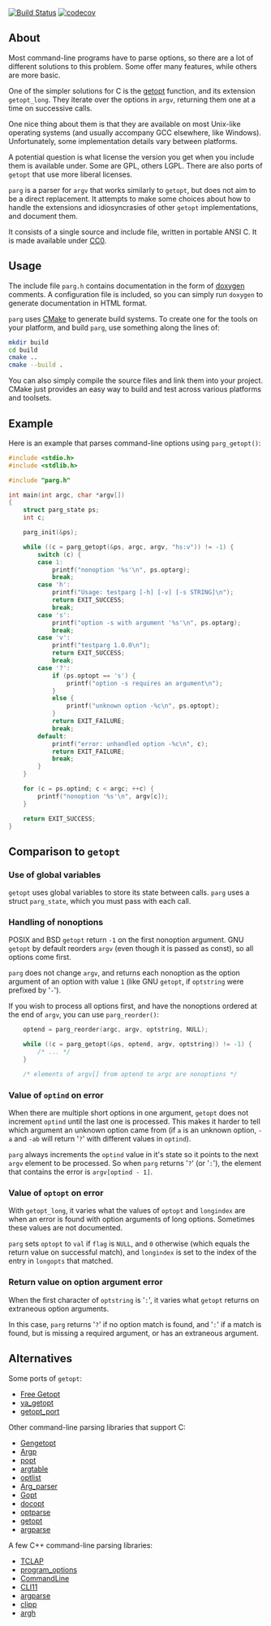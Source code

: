 
[![Build Status](https://travis-ci.org/jibsen/parg.svg?branch=master)](https://travis-ci.org/jibsen/parg) [![codecov](https://codecov.io/gh/jibsen/parg/branch/master/graph/badge.svg)](https://codecov.io/gh/jibsen/parg)

About
-----

Most command-line programs have to parse options, so there are a lot of
different solutions to this problem. Some offer many features, while others
are more basic.

One of the simpler solutions for C is the [getopt][] function, and its
extension `getopt_long`. They iterate over the options in `argv`, returning
them one at a time on successive calls.

One nice thing about them is that they are available on most Unix-like
operating systems (and usually accompany GCC elsewhere, like Windows).
Unfortunately, some implementation details vary between platforms.

A potential question is what license the version you get when you include
them is available under. Some are GPL, others LGPL. There are also ports of
`getopt` that use more liberal licenses.

`parg` is a parser for `argv` that works similarly to `getopt`, but does not
aim to be a direct replacement. It attempts to make some choices about how to
handle the extensions and idiosyncrasies of other `getopt` implementations,
and document them.

It consists of a single source and include file, written in portable ANSI C.
It is made available under [CC0][].

[getopt]: https://en.wikipedia.org/wiki/Getopt
[CC0]: http://creativecommons.org/publicdomain/zero/1.0/


Usage
-----

The include file `parg.h` contains documentation in the form of [doxygen][]
comments. A configuration file is included, so you can simply run `doxygen`
to generate documentation in HTML format.

`parg` uses [CMake][] to generate build systems. To create one for the tools
on your platform, and build `parg`, use something along the lines of:

~~~sh
mkdir build
cd build
cmake ..
cmake --build .
~~~

You can also simply compile the source files and link them into your project.
CMake just provides an easy way to build and test across various platforms and
toolsets.

[doxygen]: http://www.doxygen.org/
[CMake]: http://www.cmake.org/


Example
-------

Here is an example that parses command-line options using `parg_getopt()`:

~~~c
#include <stdio.h>
#include <stdlib.h>

#include "parg.h"

int main(int argc, char *argv[])
{
	struct parg_state ps;
	int c;

	parg_init(&ps);

	while ((c = parg_getopt(&ps, argc, argv, "hs:v")) != -1) {
		switch (c) {
		case 1:
			printf("nonoption '%s'\n", ps.optarg);
			break;
		case 'h':
			printf("Usage: testparg [-h] [-v] [-s STRING]\n");
			return EXIT_SUCCESS;
			break;
		case 's':
			printf("option -s with argument '%s'\n", ps.optarg);
			break;
		case 'v':
			printf("testparg 1.0.0\n");
			return EXIT_SUCCESS;
			break;
		case '?':
			if (ps.optopt == 's') {
				printf("option -s requires an argument\n");
			}
			else {
				printf("unknown option -%c\n", ps.optopt);
			}
			return EXIT_FAILURE;
			break;
		default:
			printf("error: unhandled option -%c\n", c);
			return EXIT_FAILURE;
			break;
		}
	}

	for (c = ps.optind; c < argc; ++c) {
		printf("nonoption '%s'\n", argv[c]);
	}

	return EXIT_SUCCESS;
}
~~~


Comparison to `getopt`
----------------------

### Use of global variables

`getopt` uses global variables to store its state between calls. `parg` uses
a struct `parg_state`, which you must pass with each call.

### Handling of nonoptions

POSIX and BSD `getopt` return `-1` on the first nonoption argument. GNU
`getopt` by default reorders `argv` (even though it is passed as const), so
all options come first.

`parg` does not change `argv`, and returns each nonoption as the option
argument of an option with value `1` (like GNU `getopt`, if `optstring` were
prefixed by '`-`').

If you wish to process all options first, and have the nonoptions ordered at
the end of `argv`, you can use `parg_reorder()`:

~~~c
	optend = parg_reorder(argc, argv, optstring, NULL);

	while ((c = parg_getopt(&ps, optend, argv, optstring)) != -1) {
		/* ... */
	}

	/* elements of argv[] from optend to argc are nonoptions */
~~~

### Value of `optind` on error

When there are multiple short options in one argument, `getopt` does not
increment `optind` until the last one is processed. This makes it harder to
tell which argument an unknown option came from (if `a` is an unknown option,
`-a` and `-ab` will return '`?`' with different values in `optind`).

`parg` always increments the `optind` value in it's state so it points to the
next `argv` element to be processed. So when `parg` returns '`?`' (or '`:`'),
the element that contains the error is `argv[optind - 1]`.

### Value of `optopt` on error

With `getopt_long`, it varies what the values of `optopt` and `longindex` are
when an error is found with option arguments of long options. Sometimes these
values are not documented.

`parg` sets `optopt` to `val` if `flag` is `NULL`, and `0` otherwise (which
equals the return value on successful match), and `longindex` is set to the
index of the entry in `longopts` that matched.

### Return value on option argument error

When the first character of `optstring` is '`:`', it varies what `getopt`
returns on extraneous option arguments.

In this case, `parg` returns '`?`' if no option match is found, and '`:`' if
a match is found, but is missing a required argument, or has an extraneous
argument.


Alternatives
------------

Some ports of `getopt`:

  - [Free Getopt](http://freegetopt.sourceforge.net/)
  - [ya_getopt](http://github.com/kubo/ya_getopt/)
  - [getopt_port](http://github.com/kimgr/getopt_port/)

Other command-line parsing libraries that support C:

  - [Gengetopt](http://www.gnu.org/software/gengetopt/)
  - [Argp](http://www.gnu.org/software/libc/manual/html_node/Argp.html)
  - [popt](http://en.wikipedia.org/wiki/Popt)
  - [argtable](https://www.argtable.org/)
  - [optlist](http://michael.dipperstein.com/optlist/)
  - [Arg_parser](http://www.nongnu.org/arg-parser/arg_parser.html)
  - [Gopt](http://www.purposeful.co.uk/software/gopt/)
  - [docopt](http://docopt.org/)
  - [optparse](https://github.com/skeeto/optparse)
  - [getopt](https://github.com/wc-duck/getopt)
  - [argparse](https://github.com/cofyc/argparse)

A few C++ command-line parsing libraries:

  - [TCLAP](http://tclap.sourceforge.net/)
  - [program_options](http://www.boost.org/doc/libs/1_58_0/doc/html/program_options.html)
  - [CommandLine](http://llvm.org/docs/CommandLine.html)
  - [CLI11](https://github.com/CLIUtils/CLI11)
  - [argparse](https://github.com/p-ranav/argparse)
  - [clipp](https://github.com/muellan/clipp)
  - [argh](https://github.com/adishavit/argh)
